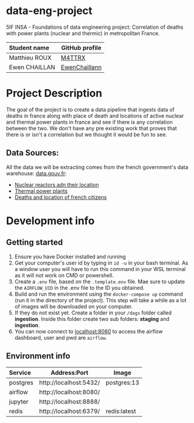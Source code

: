# data-eng-project
5IF INSA - Foundations of data engineering project: Correlation of deaths with power plants (nuclear and thermic) in metropolitan France.

| Student name  | GitHub profile                                    |
| :------------ | ------------------------------------------------- |
| Matthieu ROUX | [M4TTRX](https://github.com/M4TTRX)               |
| Ewen CHAILLAN | [EwenChaillann](https://github.com/EwenChaillann) |

# Project Description

The goal of the project is to create a data pipeline that ingests data of deaths in france along with place of death and locations of active nuclear and thermal power plants  in france and see if there is any correlation between the two. We don't have any pre existing work that proves that there is or isn't a correlation but we thought it would be fun to see. 

## Data Sources:
All the data we will be extracting comes from the french government's data warehouse: [data.gouv.fr](https://www.data.gouv.fr/fr/): 
- [Nuclear reactors adn their location](https://www.data.gouv.fr/fr/datasets/centrales-de-production-nucleaire-dedf-sa/)
- [Thermal power plants](https://www.data.gouv.fr/fr/datasets/centrales-de-production-thermique-a-flamme-dedf-sa-fioul-gaz-charbon/)
- [Deaths and location of french citizens](https://www.data.gouv.fr/fr/datasets/fichier-des-personnes-decedees/)

# Development info
## Getting started

1. Ensure you have Docker installed and running
2. Get your computer's user id by typing in `id -u` in your bash terminal. As a window user you will have to run this command in your WSL terminal as it will not work on CMD or powershell.
3. Create a `.env` file, based on the `.template.env` file. Mae sure to update the `AIRFLOW_UID` in the .env file to the ID you obtained.
4. Build and run the environment using the `docker-compose up` command (run it in the directory of the project). This step will take a while as a lot of images will be downloaded on your computer.
5. If they do not exist yet. Create a folder in your `/dags` folder called **ingestion**. Inside this folder create two sub folders: **staging** and **ingestion**.
6. You can now connect to [localhost:8080](http://localhost:8080/) to access the airflow dashboard, user and pwd are `airflow`.

## Environment info
| Service  | Address:Port           | Image        |
| :------- | ---------------------- | ------------ |
| postgres | http://localhost:5432/ | postgres:13  |
| airflow  | http://localhost:8080/ |              |
| jupyter  | http://localhost:8888/ |              |
| redis    | http://localhost:6379/ | redis:latest |


